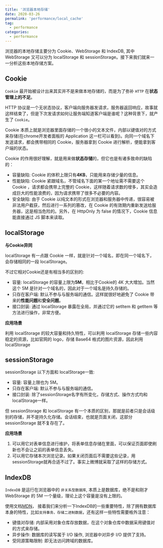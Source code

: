 ```yaml
---
title: '浏览器本地存储'
date: 2020-03-26
permalink: 'performance/local_cache'
tag:
  - performance
categories:
  - performance
---
```


浏览器的本地存储主要分为 Cookie、WebStorage 和 IndexDB, 其中 WebStorage 又可以分为 localStorage 和 sessionStorage。接下来我们就来一一分析这些本地存储方案。

## Cookie

`Cookie` 最开始被设计出来其实并不是来做本地存储的，而是为了弥补 `HTTP` 在**状态管理上的不足**。

HTTP 协议是一个无状态协议，客户端向服务器发请求，服务器返回响应，故事就这样结束了，但是下次发请求如何让服务端知道客户端是谁呢？这种背景下，就产生了 `Cookie`。

Cookie 本质上就是浏览器里面存储的一个很小的文本文件，内部以键值对的方式来存储(在chrome开发者面板的 Application 这一栏可以看到)。向同一个域名下发送请求，都会携带相同的 Cookie，服务器拿到 Cookie 进行解析，便能拿到客户端的状态。

Cookie 的作用很好理解，就是用来做**状态存储**的，但它也是有诸多致命的缺陷的：

- 容量缺陷: Cookie 的体积上限只有**4KB**，只能用来存储少量的信息。
- 性能缺陷: Cookie 紧跟域名，不管域名下面的某一个地址需不需要这个 Cookie ，请求都会携带上完整的 Cookie，这样随着请求数的增多，其实会造成巨大的性能浪费的，因为请求携带了很多不必要的内容。
- 安全缺陷: 由于 Cookie 以纯文本的形式在浏览器和服务器中传递，很容易被非法用户截获，然后进行一系列的篡改，在 Cookie 的有效期内重新发送给服务器，这是相当危险的。另外，在 HttpOnly 为 false 的情况下，Cookie 信息能直接通过 JS 脚本来读取。

## localStorage

**与Cookie异同**

localStorage 有一点跟 Cookie 一样，就是针对一个域名，即在同一个域名下，会存储相同的一段 localStorage。

不过它相对Cookie还是有相当多的区别的:

- 容量: localStorage 的容量上限为**5M**，相比于Cookie的 4K 大大增加。当然这个 5M 是针对一个域名的，因此对于一个域名是持久存储的。
- 只存在客户端: 默认不参与与服务端的通信。这样就很好地避免了 Cookie 带来的**性能问题**和**安全问题**。
- 接口封装: 通过 localStorage 暴露在全局，并通过它的 setItem 和 getItem 等方法进行操作，非常方便。

**应用场景**

利用 localStorage 的较大容量和持久特性，可以利用 localStorage 存储一些内容稳定的资源，比如官网的 logo，存储 Base64 格式的图片资源，因此利用 localStorage

## sessionStorage

sessionStorage 以下方面和 localStorage一致:

- 容量: 容量上限也为 5M。
- 只存在客户端: 默认不参与与服务端的通信。
- 接口封装: 除了sessionStorage名字有所变化，存储方式、操作方式均和localStorage一样。

但 sessionStorage 和 localStorage 有一个本质的区别，那就是前者只是会话级别的存储，并不是持久化存储。会话结束，也就是页面关闭，这部分 sessionStorage 就不复存在了。

**应用场景**

1. 可以用它对表单信息进行维护，将表单信息存储在里面，可以保证页面即使刷新也不会让之前的表单信息丢失。
2. 可以用它存储本次浏览记录。如果关闭页面后不需要这些记录，用sessionStorage就再合适不过了。事实上微博就采取了这样的存储方式。

## IndexDB

`IndexDB` 是运行在浏览器中的 `非关系型数据库`, 本质上是数据库，绝不是和刚才 WebStorage 的 5M 一个量级，理论上这个容量是没有上限的。

使用文档[MDN](https://developer.mozilla.org/zh-CN/docs/Web/API/IndexedDB_API/Using_IndexedDB)， 接着我们来分析一下IndexDB的一些重要特性，除了拥有数据库本身的特性，比如`支持事务，存储二进制数据`，还有这样一些特性需要格外注意：

- 键值对存储: 内部采用对象仓库存放数据，在这个对象仓库中数据采用键值对的方式来存储。
- 异步操作: 数据库的读写属于 I/O 操作, 浏览器中对异步 I/O 提供了支持。
- 受同源策略限制: 即无法访问跨域的数据库。
